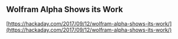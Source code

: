## Wolfram Alpha Shows its Work
  
  [https://hackaday.com/2017/09/12/wolfram-alpha-shows-its-work/](https://hackaday.com/2017/09/12/wolfram-alpha-shows-its-work/)